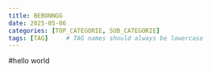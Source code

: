 ```yaml
---
title: BEBONNGG
date: 2025-05-06 
categories: [TOP_CATEGORIE, SUB_CATEGORIE]
tags: [TAG]     # TAG names should always be lowercase
---
```

#hello world